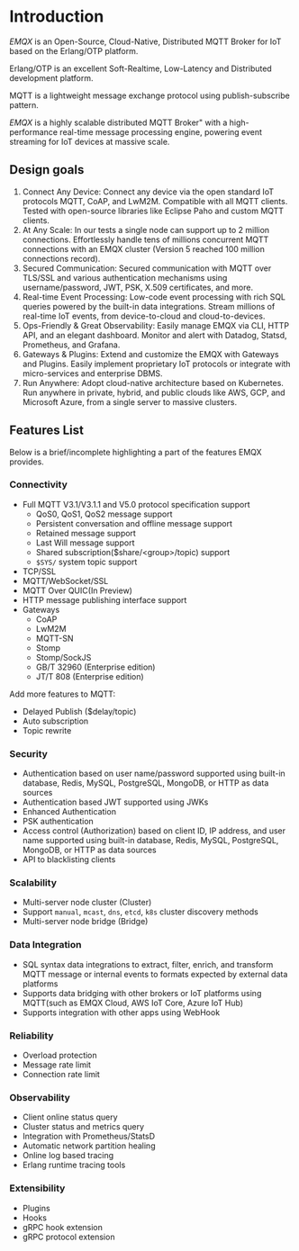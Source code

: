 # Introduction

*EMQX* is an Open-Source, Cloud-Native, Distributed MQTT Broker for IoT based on the Erlang/OTP platform.

Erlang/OTP is an excellent Soft-Realtime, Low-Latency and Distributed development platform.

MQTT is a lightweight message exchange protocol using publish-subscribe pattern.

*EMQX* is a highly scalable distributed MQTT Broker" with a high-performance real-time message processing engine, powering event streaming for IoT devices at massive scale.

## Design goals

1. Connect Any Device: Connect any device via the open standard IoT protocols MQTT, CoAP, and LwM2M. Compatible with all MQTT clients. Tested with open-source libraries like Eclipse Paho and custom MQTT clients.
2. At Any Scale: In our tests a single node can support up to 2 million connections. Effortlessly handle tens of millions concurrent MQTT connections with an EMQX cluster (Version 5 reached 100 million connections record).
3. Secured Communication: Secured communication with MQTT over TLS/SSL and various authentication mechanisms using username/password, JWT, PSK, X.509 certificates, and more.
4. Real-time Event Processing: Low-code event processing with rich SQL queries powered by the built-in data integrations. Stream millions of real-time IoT events, from device-to-cloud and cloud-to-devices.
5. Ops-Friendly & Great Observability: Easily manage EMQX via CLI, HTTP API, and an elegant dashboard. Monitor and alert with Datadog, Statsd, Prometheus, and Grafana.
6. Gateways & Plugins: Extend and customize the EMQX with Gateways and Plugins. Easily implement proprietary IoT protocols or integrate with micro-services and enterprise DBMS.
7. Run Anywhere: Adopt cloud-native architecture based on Kubernetes. Run anywhere in private, hybrid, and public clouds like AWS, GCP, and Microsoft Azure, from a single server to massive clusters.

## Features List

Below is a brief/incomplete highlighting a part of the features EMQX provides.

### Connectivity

- Full MQTT V3.1/V3.1.1 and V5.0 protocol specification support
  - QoS0, QoS1, QoS2 message support
  - Persistent conversation and offline message support
  - Retained message support
  - Last Will message support
  - Shared subscription($share/<group\>/topic) support
  - `$SYS/` system topic support
- TCP/SSL
- MQTT/WebSocket/SSL
- MQTT Over QUIC(In Preview)
- HTTP message publishing interface support
- Gateways
  - CoAP
  - LwM2M
  - MQTT-SN
  - Stomp
  - Stomp/SockJS
  - GB/T 32960 (Enterprise edition) <!--cannot use 'emqxee' macro inside list-->
  - JT/T 808 (Enterprise edition)

Add more features to MQTT:

- Delayed Publish ($delay/topic)
- Auto subscription
- Topic rewrite

### Security

- Authentication based on user name/password supported using built-in database, Redis, MySQL, PostgreSQL, MongoDB, or HTTP as data sources
- Authentication based JWT supported using JWKs
- Enhanced Authentication
- PSK authentication
- Access control (Authorization) based on client ID, IP address, and user name supported using built-in database, Redis, MySQL, PostgreSQL, MongoDB, or HTTP as data sources
- API to blacklisting clients

### Scalability

- Multi-server node cluster (Cluster)
- Support `manual`, `mcast`, `dns`, `etcd`, `k8s` cluster discovery methods
- Multi-server node bridge (Bridge)

### Data Integration

- SQL syntax data integrations to extract, filter, enrich, and transform MQTT message or internal events to formats expected by external data platforms
- Supports data bridging with other brokers or IoT platforms using MQTT(such as EMQX Cloud, AWS IoT Core, Azure IoT Hub)
- Supports integration with other apps using WebHook

### Reliability

- Overload protection
- Message rate limit
- Connection rate limit

### Observability

- Client online status query
- Cluster status and metrics query
- Integration with Prometheus/StatsD
- Automatic network partition healing
- Online log based tracing
- Erlang runtime tracing tools

### Extensibility

- Plugins
- Hooks
- gRPC hook extension
- gRPC protocol extension

